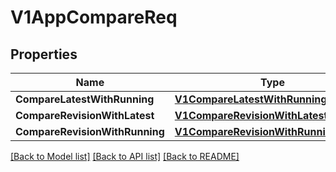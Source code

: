 # V1AppCompareReq

## Properties

Name | Type | Description | Notes
------------ | ------------- | ------------- | -------------
**CompareLatestWithRunning** | [**V1CompareLatestWithRunningOption**](V1CompareLatestWithRunningOption.md) |  | [optional] 
**CompareRevisionWithLatest** | [**V1CompareRevisionWithLatestOption**](V1CompareRevisionWithLatestOption.md) |  | [optional] 
**CompareRevisionWithRunning** | [**V1CompareRevisionWithRunningOption**](V1CompareRevisionWithRunningOption.md) |  | [optional] 

[[Back to Model list]](../README.md#documentation-for-models) [[Back to API list]](../README.md#documentation-for-api-endpoints) [[Back to README]](../README.md)


